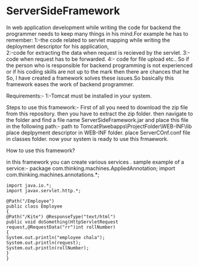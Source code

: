 # ServerSideFramework
In web application development while writing the code for backend the programmer needs to keep many things in his mind.For example he has to remember:
1:-the code related to servlet mapping  while writing  the deployment descriptor for his application,  
2:-code for extracting the data when request is recieved by the servlet.
3:-code when request has to be forwarded.
4:- code for file upload etc..
So if the person who is responsible for backend programming is not experienced or  if his coding skills are not up to the mark then there are chances that he 
So, I have created a framework solves these issues.So basically  this framework eases the work of backend programmer.


Requirements:-
1:-Tomcat must be installed in your system.

Steps to use this framework:-
First of all you need to download the zip file from this repository.
then you have to extract the zip folder.
then navigate to the folder and find a file name ServerSideFramework.jar and place this file in the following path:-
path to Tomcat9\webapps\ProjectFolder\WEB-INF\lib
place deplpyment descriptor in WEB-INF folder.
place ServerCOnf.conf file in classes folder.
now your system is ready to use this frmaework.

How to use this framework?

in this framework you can create various services .
sample example of a service:-
package com.thinking.machines.AppliedAnnotation;
import com.thinking.machines.annotations.*;
```
import java.io.*;
import javax.servlet.http.*;

@Path("/Employee")
public class Employee
{
@Path("/Kite") @ResponseType("text/html") 
public void doSomething(HttpServletRequest request,@RequestData("rr")int rollNumber)
{
System.out.println("employee chala");
System.out.println(request);
System.out.println(rollNumber);
}
}
```

